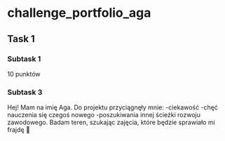 # challenge_portfolio_aga
## **Task 1**
### **Subtask 1**
10 punktów
### **Subtask 3**
Hej! Mam na imię Aga. Do projektu przyciągnęły mnie:
-ciekawość
-chęć nauczenia się czegoś nowego
-poszukiwania innej ścieżki rozwoju zawodowego.
Badam teren, szukając zajęcia, które będzie sprawiało mi frajdę 🙂
